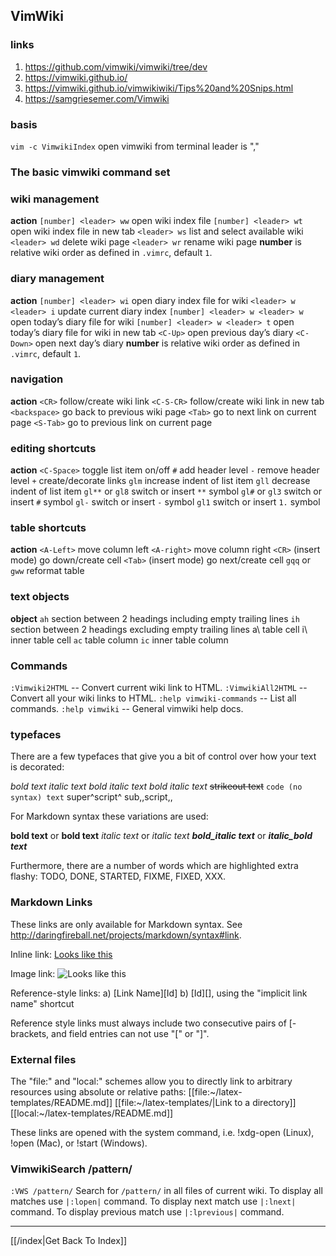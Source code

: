 ## VimWiki

### links

1. https://github.com/vimwiki/vimwiki/tree/dev
2. https://vimwiki.github.io/
3. https://vimwiki.github.io/vimwikiwiki/Tips%20and%20Snips.html
4. https://samgriesemer.com/Vimwiki

### basis

`vim -c VimwikiIndex`  open vimwiki from terminal
leader is ","

### The basic vimwiki command set

### wiki management

**action**
`[number] <leader> ww` open wiki index file
`[number] <leader> wt` open wiki index file in new tab
`<leader> ws`          list and select available wiki
`<leader> wd`          delete wiki page
`<leader> wr`          rename wiki page
**number** is relative wiki order as defined in `.vimrc`, default `1`.

### diary management

**action**
`[number] <leader> wi` open diary index file for wiki
`<leader> w <leader> i` update current diary index
`[number] <leader> w <leader> w` open today’s diary file for wiki
`[number] <leader> w <leader> t` open today’s diary file for wiki in new tab
`<C-Up>` open previous day’s diary
`<C-Down>` open next day’s diary
**number** is relative wiki order as defined in `.vimrc`, default `1`.

### navigation

**action**
`<CR>`        follow/create wiki link
`<C-S-CR>`    follow/create wiki link in new tab
`<backspace>` go back to previous wiki page
`<Tab>`       go to next link on current page
`<S-Tab>`     go to previous link on current page

### editing shortcuts

**action**
`<C-Space>` toggle list item on/off
`#` add header level
`-` remove header level
`+` create/decorate links
`glm` increase indent of list item
`gll` decrease indent of list item
`gl**` or `gl8` switch or insert `**` symbol
`gl#` or `gl3` switch or insert `#` symbol
`gl-` switch or insert `-` symbol
`gl1` switch or insert `1.` symbol

### table shortcuts

**action**
`<A-Left>` move column left
`<A-right>` move column right
`<CR>` (insert mode) go down/create cell
`<Tab>` (insert mode) go next/create cell
`gqq` or `gww` reformat table

### text objects

**object**
`ah` section between 2 headings including empty trailing lines
`ih` section between 2 headings excluding empty trailing lines
a\ table cell
i\ inner table cell
`ac` table column
`ic` inner table column

### Commands

`:Vimwiki2HTML` -- Convert current wiki link to HTML.
`:VimwikiAll2HTML` -- Convert all your wiki links to HTML.
`:help vimwiki-commands` -- List all commands.
`:help vimwiki` -- General vimwiki help docs.


### typefaces

There are a few typefaces that give you a bit of control over how your text
is decorated:

  *bold text*
  _italic text_
  _*bold italic text*_
  *_bold italic text_*
  ~~strikeout text~~
  `code (no syntax) text`
  super^script^
  sub,,script,,

For Markdown syntax these variations are used:

  **bold text** or __bold text__
  *italic text* or _italic text_
  ***bold_italic text*** or ___italic_bold text___

Furthermore, there are a number of words which are highlighted extra flashy:
TODO, DONE, STARTED, FIXME, FIXED, XXX.

### Markdown Links

These links are only available for Markdown syntax.  See
http://daringfireball.net/projects/markdown/syntax#link.

Inline link:
  [Looks like this](URL)

Image link:
  ![Looks like this](URL)

Reference-style links:
  a) [Link Name][Id]
  b) [Id][], using the "implicit link name" shortcut

Reference style links must always include two consecutive pairs of
[-brackets, and field entries can not use "[" or "]".

### External files

The "file:" and "local:" schemes allow you to directly link to arbitrary
resources using absolute or relative paths:
  [[file:~/latex-templates/README.md]]
  [[file:~/latex-templates/|Link to a directory]]
  [[local:~/latex-templates/README.md]]

These links are opened with the system command, i.e. !xdg-open (Linux), !open
(Mac), or !start (Windows).

### VimwikiSearch /pattern/
`:VWS /pattern/`
    Search for `/pattern/` in all files of current wiki.
    To display all matches use `|:lopen|` command.
    To display next match use `|:lnext|` command.
    To display previous match use `|:lprevious|` command.



---

[[/index|Get Back To Index]]
